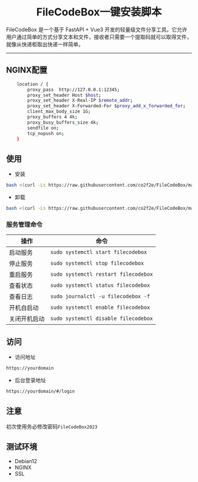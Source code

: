<h1 align="center">
  FileCodeBox一键安装脚本
</h1>
FileCodeBox 是一个基于 FastAPI + Vue3 开发的轻量级文件分享工具。它允许用户通过简单的方式分享文本和文件，接收者只需要一个提取码就可以取得文件，就像从快递柜取出快递一样简单。

<hr>

## NGINX配置
```bash
    location / {
        proxy_pass  http://127.0.0.1:12345;
        proxy_set_header Host $host;
        proxy_set_header X-Real-IP $remote_addr;
        proxy_set_header X-Forwarded-For $proxy_add_x_forwarded_for;
        client_max_body_size 1G; 
        proxy_buffers 4 4k; 
        proxy_busy_buffers_size 4k; 
        sendfile on;
        tcp_nopush on; 
    }
```
## 使用
* 安装
```bash
bash <(curl -Ls https://raw.githubusercontent.com/co2f2e/FileCodeBox/main/bash/install_filecodebox.sh)
```
* 卸载
```bash
bash <(curl -Ls https://raw.githubusercontent.com/co2f2e/FileCodeBox/main/bash/uninstall_filecodebox.sh)
```
### 服务管理命令
| 操作         | 命令                                                        |
|--------------|-------------------------------------------------------------|
| 启动服务     | ```sudo systemctl start filecodebox```                      |
| 停止服务     | ```sudo systemctl stop filecodebox```                       |
| 重启服务     | ```sudo systemctl restart filecodebox```                    |
| 查看状态     | ```sudo systemctl status filecodebox```                     |
| 查看日志     | ```sudo journalctl -u filecodebox -f```                     |
| 开机自启动   | ```sudo systemctl enable filecodebox```                     |
| 关闭开机启动 | ```sudo systemctl disable filecodebox```                    |
## 访问
* 访问地址
```bash
https://yourdomain
```
* 后台登录地址
```bash
https://yourdomain/#/login
```
## 注意
初次使用务必修改密码`FileCodeBox2023`
## 测试环境
* Debian12
* NGINX
* SSL
